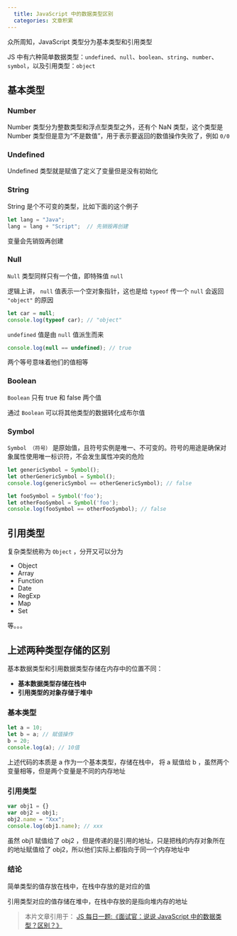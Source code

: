 ```yaml
---
  title: JavaScript 中的数据类型区别
  categories: 文章积累
---
```


众所周知，JavaScript 类型分为基本类型和引用类型

JS 中有六种简单数据类型：`undefined`、`null`、`boolean`、`string`、`number`、`symbol`，以及引用类型：`object`

## 基本类型

### Number

Number 类型分为整数类型和浮点型类型之外，还有个 NaN 类型，这个类型是 Number 类型但是意为“不是数值”，用于表示要返回的数值操作失败了，例如 `0/0`

### Undefined

Undefined 类型就是赋值了定义了变量但是没有初始化

### String

String 是个不可变的类型，比如下面的这个例子

```js
let lang = "Java";
lang = lang + "Script";  // 先销毁再创建
```

变量会先销毁再创建

### Null

`Null` 类型同样只有一个值，即特殊值 `null`

逻辑上讲， `null` 值表示一个空对象指针，这也是给 `typeof` 传一个 `null` 会返回 `"object"` 的原因

```js
let car = null;
console.log(typeof car); // "object"
```

`undefined` 值是由 `null` 值派生而来

```js
console.log(null == undefined); // true
```

两个等号意味着他们的值相等

### Boolean

`Boolean` 只有 true 和 false 两个值

通过 `Boolean` 可以将其他类型的数据转化成布尔值

### Symbol

`Symbol （符号）` 是原始值，且符号实例是唯一、不可变的。符号的用途是确保对象属性使用唯一标识符，不会发生属性冲突的危险

```js
let genericSymbol = Symbol();
let otherGenericSymbol = Symbol();
console.log(genericSymbol == otherGenericSymbol); // false

let fooSymbol = Symbol('foo');
let otherFooSymbol = Symbol('foo');
console.log(fooSymbol == otherFooSymbol); // false
```

## 引用类型

复杂类型统称为 `Object` ，分开又可以分为
* Object
* Array
* Function
* Date
* RegExp
* Map
* Set

等。。。

## 上述两种类型存储的区别

基本数据类型和引用数据类型存储在内存中的位置不同：

* **基本数据类型存储在栈中**
* **引用类型的对象存储于堆中**

### 基本类型

```js
let a = 10;
let b = a; // 赋值操作
b = 20;
console.log(a); // 10值
```

上述代码的本质是 a 作为一个基本类型，存储在栈中， 将 a 赋值给 b ，虽然两个变量相等，但是两个变量是不同的内存地址

### 引用类型

```js
var obj1 = {}
var obj2 = obj1;
obj2.name = "Xxx";
console.log(obj1.name); // xxx
```

虽然 obj1 赋值给了 obj2 ，但是传递的是引用的地址，只是把栈的内存对象所在的地址赋值给了 obj2，所以他们实际上都指向于同一个内存地址中

### 结论

简单类型的值存放在栈中，在栈中存放的是对应的值

引用类型对应的值存储在堆中，在栈中存放的是指向堆内存的地址

> 本片文章引用于：
> [JS 每日一题:《面试官：说说 JavaScript 中的数据类型？区别？》](https://mp.weixin.qq.com/s?__biz=MzU1OTgxNDQ1Nw==&mid=2247485504&idx=1&sn=66fd8176826fcbdb54866fcac6cfa7e9&chksm=fc10ca16cb67430076377b942d7a9d2284815d199d07d7ad7b12182f9e6966e814801b23303e&scene=21#wechat_redirect)
>
